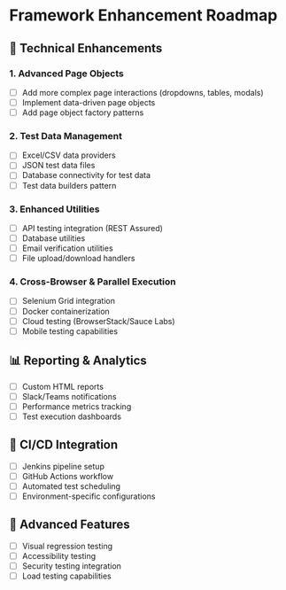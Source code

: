 # Framework Enhancement Roadmap

## 🔧 Technical Enhancements

### 1. Advanced Page Objects
- [ ] Add more complex page interactions (dropdowns, tables, modals)
- [ ] Implement data-driven page objects
- [ ] Add page object factory patterns

### 2. Test Data Management
- [ ] Excel/CSV data providers
- [ ] JSON test data files
- [ ] Database connectivity for test data
- [ ] Test data builders pattern

### 3. Enhanced Utilities
- [ ] API testing integration (REST Assured)
- [ ] Database utilities
- [ ] Email verification utilities
- [ ] File upload/download handlers

### 4. Cross-Browser & Parallel Execution
- [ ] Selenium Grid integration
- [ ] Docker containerization
- [ ] Cloud testing (BrowserStack/Sauce Labs)
- [ ] Mobile testing capabilities

## 📊 Reporting & Analytics
- [ ] Custom HTML reports
- [ ] Slack/Teams notifications
- [ ] Performance metrics tracking
- [ ] Test execution dashboards

## 🚀 CI/CD Integration
- [ ] Jenkins pipeline setup
- [ ] GitHub Actions workflow
- [ ] Automated test scheduling
- [ ] Environment-specific configurations

## 📱 Advanced Features
- [ ] Visual regression testing
- [ ] Accessibility testing
- [ ] Security testing integration
- [ ] Load testing capabilities
